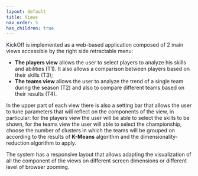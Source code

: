 ```yaml
---
layout: default
title: Views
nav_order: 5
has_children: true
---
```

KickOff is implemented as a web-based application composed of 2 main views accessible by the right side retractable menu:

- **The players view** allows the user to select players to analyze his skills and abilities (T1). It also allows a comparison between players based on their skills (T3);
- **The teams view** allows the user to analyze the trend of a single team during the season (T2) and also to compare different teams based on their results (T4).

In the upper part of each view there is also a setting bar that allows the user to tune parameters that will reflect on the components of the view, in particular: for the players view the user will be able to select the skills to be shown, for the teams view the user will able to select the championship, choose the number of clusters in which the teams will be grouped on according to the results of **K-Means** algorithm and the dimensionality-reduction algorithm to apply.

The system has a responsive layout that allows adapting the visualization of all the component of the views on different screen dimensions or different level of browser zooming.
